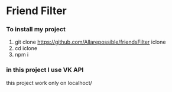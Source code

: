 # Friend Filter


### To install my project

1. git clone https://github.com/Allarepossible/friendsFilter iclone
2. cd iclone
3. npm i

### in this project I use VK API


this project work only on localhoct/


